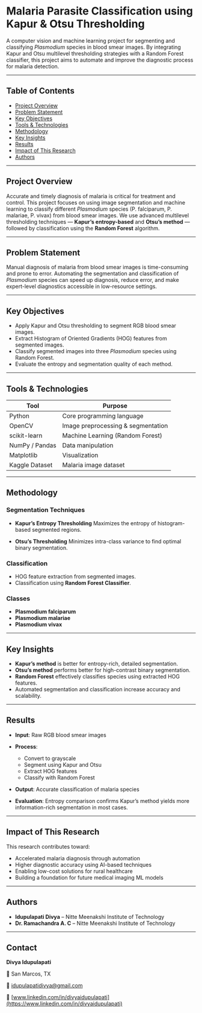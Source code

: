 
#  Malaria Parasite Classification using Kapur & Otsu Thresholding

A computer vision and machine learning project for segmenting and classifying *Plasmodium* species in blood smear images. By integrating Kapur and Otsu multilevel thresholding strategies with a Random Forest classifier, this project aims to automate and improve the diagnostic process for malaria detection.

---

##  Table of Contents

* [Project Overview](#project-overview)
* [Problem Statement](#problem-statement)
* [Key Objectives](#key-objectives)
* [Tools & Technologies](#tools--technologies)
* [Methodology](#methodology)
* [Key Insights](#key-insights)
* [Results](#results)
* [Impact of This Research](#impact-of-this-research)
* [Authors](#authors)

---

##  Project Overview

Accurate and timely diagnosis of malaria is critical for treatment and control. This project focuses on using image segmentation and machine learning to classify different *Plasmodium* species (P. falciparum, P. malariae, P. vivax) from blood smear images. We use advanced multilevel thresholding techniques — **Kapur’s entropy-based** and **Otsu’s method** — followed by classification using the **Random Forest** algorithm.

---

##  Problem Statement

Manual diagnosis of malaria from blood smear images is time-consuming and prone to error. Automating the segmentation and classification of *Plasmodium* species can speed up diagnosis, reduce error, and make expert-level diagnostics accessible in low-resource settings.

---

##  Key Objectives

* Apply Kapur and Otsu thresholding to segment RGB blood smear images.
* Extract Histogram of Oriented Gradients (HOG) features from segmented images.
* Classify segmented images into three *Plasmodium* species using Random Forest.
* Evaluate the entropy and segmentation quality of each method.

---

## Tools & Technologies

| Tool           | Purpose                            |
| -------------- | ---------------------------------- |
| Python         | Core programming language          |
| OpenCV         | Image preprocessing & segmentation |
| scikit-learn   | Machine Learning (Random Forest)   |
| NumPy / Pandas | Data manipulation                  |
| Matplotlib     | Visualization                      |
| Kaggle Dataset | Malaria image dataset              |

---

## Methodology

###  Segmentation Techniques

* **Kapur’s Entropy Thresholding**
  Maximizes the entropy of histogram-based segmented regions.

* **Otsu’s Thresholding**
  Minimizes intra-class variance to find optimal binary segmentation.

###  Classification

* HOG feature extraction from segmented images.
* Classification using **Random Forest Classifier**.

###  Classes

* **Plasmodium falciparum**
* **Plasmodium malariae**
* **Plasmodium vivax**

---

##  Key Insights

* **Kapur’s method** is better for entropy-rich, detailed segmentation.
* **Otsu’s method** performs better for high-contrast binary segmentation.
* **Random Forest** effectively classifies species using extracted HOG features.
* Automated segmentation and classification increase accuracy and scalability.

---

##  Results

* **Input**: Raw RGB blood smear images
* **Process**:

  * Convert to grayscale
  * Segment using Kapur and Otsu
  * Extract HOG features
  * Classify with Random Forest
* **Output**: Accurate classification of malaria species
* **Evaluation**: Entropy comparison confirms Kapur’s method yields more information-rich segmentation in most cases.

---

##  Impact of This Research

This research contributes toward:

* Accelerated malaria diagnosis through automation
* Higher diagnostic accuracy using AI-based techniques
* Enabling low-cost solutions for rural healthcare
* Building a foundation for future medical imaging ML models

---

##  Authors

* **Idupulapati Divya** – Nitte Meenakshi Institute of Technology
* **Dr. Ramachandra A. C** – Nitte Meenakshi Institute of Technology

---

##  Contact

**Divya Idupulapati**

📍 San Marcos, TX

📧 [idupulapatidivya@gmail.com](mailto:idupulapatidivya@gmail.com)

🔗 [www.linkedin.com/in/divyaidupulapati](https://www.linkedin.com/in/divyaidupulapati)


